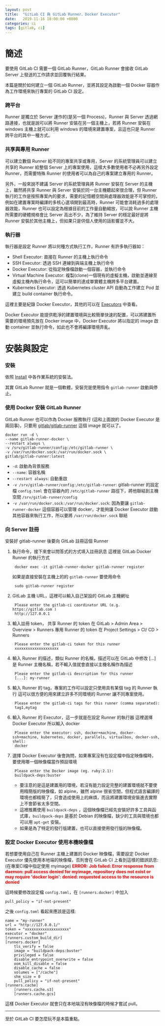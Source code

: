 ```yaml
---
layout: post
title:  "GitLab CI 與 GitLab Runner、Docker Executor"
date:   2019-11-16 18:00:00 +0800
categories: ci
tags: [gitlab, ci]
---
```


# 簡述

要使用 GitLab CI 需要一個 GitLab Runner，GitLab Runner 會接收 GitLab Server 上發送的工作請求並回覆執行結果。

本篇是關於如何建立一個 GitLab Runner，並將其設定為啟動一個 Docker 容器作為工作環境來執行專案的 GitLab CI 設定。

### 跨平台

Runner 是獨立於 Server 運作的(是另一個 Process)，Runner 與 Server 透過網路連接，也就是說可以將 Runner 安裝在另一個主機上，若將 Runner 安裝在 windows 主機上就可以利用 windows 的環境來建置專案，且這也只是 Runner 跨平台的其中一種方式。

### 共享與專用 Runner

可以建立數個 Runner 給不同的專案共享或專用，Server 的系統管理員可以建立共享的 Runner 給整個 Server 上的專案使用，這樣大多數使用者不必再另外設定 Runner，而需要特殊 Runner 的使用者可以為自己的專案建立專用的 Runner。

另外，一般來說不建議 Server 的系統管理員將 Runner 安裝在 Server 的主機上，雖然將共享 Runner 與 Server 安裝於同一台主機聽起來很合理，但 Runner 執行的工作是按照專案內的要求，需要的記憶體空間與處理器效能是不可掌控的，例如在建置專案時編譯的多核心選項開到最高時，Runner 可能會消耗過多的處理器效能，Runner 也可以設定為根據目前的工作量自動縮放，可以說 Runner 主機所需要的硬體規格會比 Server 高出不少，為了維持 Server 的穩定最好是將 Runner 安裝於其他主機上，但如果只是供個人使用的話影響並不大。

### 執行器

執行器是設定 Runner 將以何種方式執行工作，Runner 有許多執行器如：

* Shell Executor: 直接在 Runner 的主機上執行命令
* SSH Executor: 透過 SSH 連線到與端主機上執行命令
* Docker Executor: 從指定映像檔啟動一個容器，並執行命令
* Virtual Machine Executor: 複製(clone)一個現有的虛擬主機，啟動並連線至虛擬主機內執行命令，這可以簡單的達成單實體主機跨多平台建置。
* Kubernetes Executor: 透過 Kubernetes cluster API 自動為工作建立 Pod 並建立 build container 執行命令。

這裡主要是紀錄 Docker Executor，其他的可以在 [Executors](https://docs.gitlab.com/runner/executors/README.html) 中查看。

Docker Executor 能提供乾淨的建置環境與比較簡單快速的配置，可以將建置所需要的環境預先放在 Docker image 中，Docker Executor 將以指定的 image 啟動 container 並執行命令，如此也不會將編譯環境弄亂。

# 安裝與設定

### 安裝

依照 [Install](https://docs.gitlab.com/runner/install/) 中各作業系統的安裝法。

其實 GitLab Runner 就是一個軟體，安裝完是使用指令 `gitlab-runner` 啟動與停止。

### 使用 Docker 安裝 GitLab Runner

GitLab Runner 也可以作為 Docker 服務執行 (這和上面說的 Docker Executor 是兩回事)，只要用 [gitlab/gitlab-runner](https://hub.docker.com/r/gitlab/gitlab-runner) 這個 image 就可以了。

    docker run -d \
    --name gitlab-runner-docker \
    --restart always \
    -v /srv/gitlab-runner/config:/etc/gitlab-runner \
    -v /var/run/docker.sock:/var/run/docker.sock \
    gitlab/gitlab-runner:latest

* `-d`: 啟動為背景服務
* `--name`: 容器名稱
* `--restart always`: 自動重啟
* `-v /srv/gitlab-runner/config:/etc/gitlab-runner`:
  gitlab-runner 的設定檔 `config.toml` 會在容器內的 `/etc/gitlab-runner` 路徑下，將他聯結到主機空間 `/srv/gitlab-runner/config`
* `-v /var/run/docker.sock:/var/run/docker.sock`:
  因為要讓 `gitlab-runner-docker` 這個容器可以管理 docker，才能夠讓 Docker Executor 啟動其他容器來執行工作，所以要將 `/var/run/docker.sock` 聯結
  
### 向 Server 註冊

安裝好 gitlab-runner 後要向 GitLab 註冊這個 Runner

1. 執行命令，接下來會以問答式的方式填入註冊訊息
   這裡是 GitLab Docker Runner 的執行方式

        docker exec -it gitlab-runner-docker gitlab-runner register

   如果是直接安裝在主機上的的 `gitlab-runner` 要使用命令

        sudo gitlab-runner register

2. GitLab 主機 URL，這裡可以輸入自己架設的 GitLab 主機網址

        Please enter the gitlab-ci coordinator URL (e.g. https://gitlab.com )
        http://127.0.0.1

3. 輸入註冊 token，
   共享 Runner 的 token 在 GitLab > Admin Area > Overview > Runners
   專用 Runner 的 token 在 Project Settings > CI/ CD > Runners
   
        Please enter the gitlab-ci token for this runner
        xxxxxxxxxxxxxxxxxxxx

4. 輸入 Runner 的描述，類似 Runner 的名稱，描述可以在 GitLab 中修改
   [...] 是 Runner 主機名稱，若不輸入值就會直接以主機名稱作為描述

        Please enter the gitlab-ci description for this runner
        [...]: my-runner

5. 輸入 Runner 的 tag，專案的工作可以設定只使用具有某個 tag 的 Runner 執行
   這可以很方便的用來建立許多不同環境的 Runner 讓不同專案使用。

        Please enter the gitlab-ci tags for this runner (comma separated):
        tag1,mytag

6. 輸入 Runner 的 Executor，這一步就是在設定 Runner 的執行器
   這裡選擇 Docker Executor 所以輸入 docker

        Please enter the executor: ssh, docker+machine, docker-ssh+machine, kubernetes, docker, parallels, virtualbox, docker-ssh, shell:
        docker

7. 選擇 Docker Executor 後會詢問，如果專案沒有在設定檔中指定映像檔時，要使用哪一個映像檔當作預設環境
        
        Please enter the Docker image (eg. ruby:2.1):
        buildpack-deps:buster

    * 要注意的是這是建置用的環境，若沒有能力設定完整的建置環境就不要使用精簡版的映像檔，如 alpine，雖然 alpine 很省空間，但程式語言編譯的環境也都精簡了，只會造成使用上的麻煩，而且將建置環境安裝進去實際上不會節省太多空間。
    * 這裡推薦使用 `buildpack-deps` ，這個映像檔已經先安裝好許多工具與函式庫，`buildpack-deps` 是基於 Debian 的映像檔，缺少的工具與環境也都可以用 `apt-get` 安裝。
    * 如果是為了特定的發行版建置，也可以直接使用發行版的映像檔。

### 設定 Docker Executor 使用本機映像檔

若想要使用自己在 Runner 主機上建置的 Docker 映像檔，需要設定 Docker Executor 優先使用本地端的映像檔，否則會在 GitLab CI 上看到這樣的錯誤訊息: (在專案CI檔中指定使用 myimage)
<b><span style="color:red">
ERROR: Job failed: Error response from daemon: pull access denied for myimage, repository does not exist or may require 'docker login': denied: requested access to the resource is denied</span></b>

這時候要修改設定檔 `config.toml`，在 `[runners.docker]` 中加入

    pull_policy = "if-not-present"

之後 `config.toml` 看起來應該是這樣:

    name = "my-runner"
    url = "http://127.0.0.1/"
    token = "xxxxxxxxxxxxxxxxxxxx"
    executor = "docker"
    [runners.custom_build_dir]
    [runners.docker]
        tls_verify = false
        image = "buildpack-deps:buster"
        privileged = false
        disable_entrypoint_overwrite = false
        oom_kill_disable = false
        disable_cache = false
        volumes = ["/cache"]
        shm_size = 0
        pull_policy = "if-not-present"
    [runners.cache]
        [runners.cache.s3]
        [runners.cache.gcs]

這樣 Docker Executor 就會只在本地端沒有映像檔的時候才嘗試 pull。

---

至於 GitLab CI 要怎麼玩不是本篇重點。

